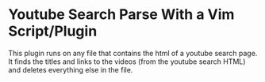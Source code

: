 # Youtube Search Parse With a Vim Script/Plugin
This plugin runs on any file that contains the html of a youtube search page. It finds the titles and links to the videos (from the youtube search HTML) and deletes everything else in the file.
